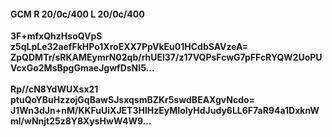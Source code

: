 #### GCM R 20/0c/400 L 20/0c/400
**3F+mfxQhzHsoQVpS**<br/>**z5qLpLe32aefFkHPo1XroEXX7PpVkEu01HCdbSAVzeA=**<br/>**ZpQDMTr/sRKAMEymrN02qb/rhUEl37/z17VQPsFcwG7pFFcRYQW2UoPUVcxGo2MsBpgGmaeJgwfDsNI5...**<br/><br/>
**Rp//cN8YdWUXsx21**<br/>**ptuQoYBuHzzojGqBawSJsxqsmBZKr5swdBEAXgvNcdo=**<br/>**J1Wn3dJn+nM/KKFuUiXJET3HlHzEyMIoIyHdJudy6LL6F7aR94a1DxknWml/wNnjt25z8Y8XysHwW4W9...**
